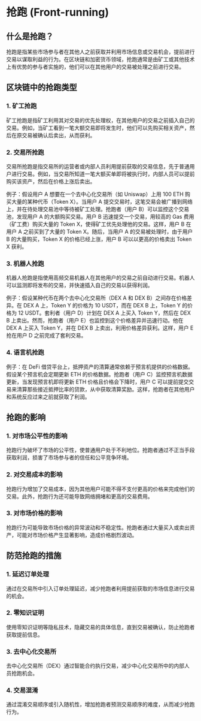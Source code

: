 # 抢跑 (Front-running)

## 什么是抢跑？
抢跑是指某些市场参与者在其他人之前获取并利用市场信息或交易机会，提前进行交易以谋取利益的行为。在区块链和加密货币领域，抢跑通常是由矿工或其他技术上有优势的参与者实施的，他们可以在其他用户的交易被处理之前进行交易。

<DocsAD/>

## 区块链中的抢跑类型

### 1. 矿工抢跑
矿工抢跑是指矿工利用其对交易的优先处理权，在其他用户的交易之前插入自己的交易。例如，当矿工看到一笔大额交易即将发生时，他们可以先购买相关资产，然后在原交易被确认后卖出，从而获利。

### 2. 交易所抢跑
交易所抢跑是指交易所的运营者或内部人员利用提前获取的交易信息，先于普通用户进行交易。例如，当交易所知道一笔大额买单即将被执行时，内部人员可以提前购买该资产，然后在价格上涨后卖出。

例子：假设用户 A 想要在一个去中心化交易所（如 Uniswap）上用 100 ETH 购买大量的某种代币（Token X）。当用户 A 提交交易时，这笔交易会被广播到网络上，并在待处理交易池中等待被矿工处理。抢跑者（用户 B）可以监控这个交易池，发现用户 A 的大额购买交易。用户 B 迅速提交一个交易，用较高的 Gas 费用（矿工费）购买大量的 Token X，使得矿工优先处理他的交易。这样，用户 B 在用户 A 之前买到了大量的 Token X。随后，当用户 A 的交易被处理时，由于用户 B 的大量购买，Token X 的价格已经上涨，用户 B 可以以更高的价格卖出 Token X 获利。

### 3. 机器人抢跑
机器人抢跑是指使用高频交易机器人在其他用户的交易之前自动进行交易。机器人可以监测即将发布的交易，并快速插入自己的交易以获得利润。

例子：假设某种代币在两个去中心化交易所（DEX A 和 DEX B）之间存在价格差异。在 DEX A 上，Token Y 的价格为 10 USDT，而在 DEX B 上，Token Y 的价格为 12 USDT。套利者（用户 D）计划在 DEX A 上买入 Token Y，然后在 DEX B 上卖出。然而，抢跑者（用户 E）也监控到这个价格差异并迅速行动。他在 DEX A 上买入 Token Y，并在 DEX B 上卖出，利用价格差异获利。这样，用户 E 抢在用户 D 之前完成了套利交易。

### 4. 语言机抢跑

例子：在 DeFi 借贷平台上，抵押资产的清算通常依赖于预言机提供的价格数据。假设某个预言机会定期更新 ETH 的价格数据。抢跑者（用户 C）监控预言机数据更新，当发现预言机即将更新 ETH 价格且价格会下降时，用户 C 可以提前提交交易来清算那些接近抵押比率的贷款，从中获取清算奖励。这样，抢跑者在其他用户和系统反应过来之前就获取了利润。

## 抢跑的影响

### 1. 对市场公平性的影响
抢跑行为破坏了市场的公平性，使普通用户处于不利地位。抢跑者通过不正当手段获取利润，损害了市场参与者的信任和公平竞争环境。

### 2. 对交易成本的影响
抢跑行为增加了交易成本，因为其他用户可能不得不支付更高的价格来完成他们的交易。此外，抢跑行为还可能导致网络拥堵和更高的交易费用。

### 3. 对市场价格的影响
抢跑行为可能导致市场价格的异常波动和不稳定性。抢跑者通过大量买入或卖出资产，可能对市场价格产生显著影响，造成价格剧烈波动。

## 防范抢跑的措施

### 1. 延迟订单处理
通过在交易所中引入订单处理延迟，减少抢跑者利用提前获取的市场信息进行交易的机会。

### 2. 零知识证明
使用零知识证明等隐私技术，隐藏交易的具体信息，直到交易被确认，防止抢跑者获取提前信息。

### 3. 去中心化交易所
去中心化交易所（DEX）通过智能合约执行交易，减少中心化交易所中的内部人员抢跑机会。

### 4. 交易混淆
通过混淆交易顺序或引入随机性，增加抢跑者预测交易顺序的难度，从而减少抢跑行为。


